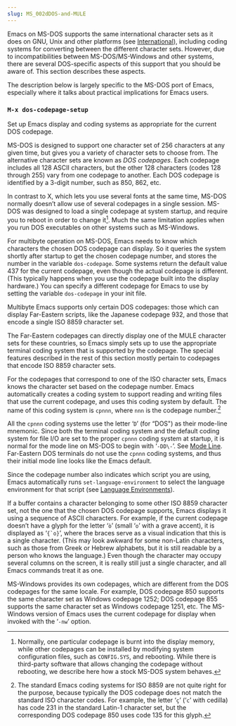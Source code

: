 ```yaml
---
slug: MS_002dDOS-and-MULE
---
```


Emacs on MS-DOS supports the same international character sets as it does on GNU, Unix and other platforms (see [International](/docs/emacs/International)), including coding systems for converting between the different character sets. However, due to incompatibilities between MS-DOS/MS-Windows and other systems, there are several DOS-specific aspects of this support that you should be aware of. This section describes these aspects.

The description below is largely specific to the MS-DOS port of Emacs, especially where it talks about practical implications for Emacs users.

### `M-x dos-codepage-setup`

Set up Emacs display and coding systems as appropriate for the current DOS codepage.

MS-DOS is designed to support one character set of 256 characters at any given time, but gives you a variety of character sets to choose from. The alternative character sets are known as *DOS codepages*. Each codepage includes all 128 ASCII characters, but the other 128 characters (codes 128 through 255) vary from one codepage to another. Each DOS codepage is identified by a 3-digit number, such as 850, 862, etc.

In contrast to X, which lets you use several fonts at the same time, MS-DOS normally doesn’t allow use of several codepages in a single session. MS-DOS was designed to load a single codepage at system startup, and require you to reboot in order to change it[^1]. Much the same limitation applies when you run DOS executables on other systems such as MS-Windows.

For multibyte operation on MS-DOS, Emacs needs to know which characters the chosen DOS codepage can display. So it queries the system shortly after startup to get the chosen codepage number, and stores the number in the variable `dos-codepage`. Some systems return the default value 437 for the current codepage, even though the actual codepage is different. (This typically happens when you use the codepage built into the display hardware.) You can specify a different codepage for Emacs to use by setting the variable `dos-codepage` in your init file.

Multibyte Emacs supports only certain DOS codepages: those which can display Far-Eastern scripts, like the Japanese codepage 932, and those that encode a single ISO 8859 character set.

The Far-Eastern codepages can directly display one of the MULE character sets for these countries, so Emacs simply sets up to use the appropriate terminal coding system that is supported by the codepage. The special features described in the rest of this section mostly pertain to codepages that encode ISO 8859 character sets.

For the codepages that correspond to one of the ISO character sets, Emacs knows the character set based on the codepage number. Emacs automatically creates a coding system to support reading and writing files that use the current codepage, and uses this coding system by default. The name of this coding system is `cpnnn`, where `nnn` is the codepage number.[^2]

All the `cpnnn` coding systems use the letter ‘`D`’ (for “DOS") as their mode-line mnemonic. Since both the terminal coding system and the default coding system for file I/O are set to the proper `cpnnn` coding system at startup, it is normal for the mode line on MS-DOS to begin with ‘`-DD\-`’. See [Mode Line](/docs/emacs/Mode-Line). Far-Eastern DOS terminals do not use the `cpnnn` coding systems, and thus their initial mode line looks like the Emacs default.

Since the codepage number also indicates which script you are using, Emacs automatically runs `set-language-environment` to select the language environment for that script (see [Language Environments](/docs/emacs/Language-Environments)).

If a buffer contains a character belonging to some other ISO 8859 character set, not the one that the chosen DOS codepage supports, Emacs displays it using a sequence of ASCII characters. For example, if the current codepage doesn’t have a glyph for the letter ‘`ò`’ (small ‘`o`’ with a grave accent), it is displayed as ‘``{`o}``’, where the braces serve as a visual indication that this is a single character. (This may look awkward for some non-Latin characters, such as those from Greek or Hebrew alphabets, but it is still readable by a person who knows the language.) Even though the character may occupy several columns on the screen, it is really still just a single character, and all Emacs commands treat it as one.

MS-Windows provides its own codepages, which are different from the DOS codepages for the same locale. For example, DOS codepage 850 supports the same character set as Windows codepage 1252; DOS codepage 855 supports the same character set as Windows codepage 1251, etc. The MS-Windows version of Emacs uses the current codepage for display when invoked with the ‘`-nw`’ option.

[^1]: Normally, one particular codepage is burnt into the display memory, while other codepages can be installed by modifying system configuration files, such as `CONFIG.SYS`, and rebooting. While there is third-party software that allows changing the codepage without rebooting, we describe here how a stock MS-DOS system behaves.

[^2]: The standard Emacs coding systems for ISO 8859 are not quite right for the purpose, because typically the DOS codepage does not match the standard ISO character codes. For example, the letter ‘`ç`’ (‘`c`’ with cedilla) has code 231 in the standard Latin-1 character set, but the corresponding DOS codepage 850 uses code 135 for this glyph.
